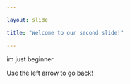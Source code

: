 ```yaml
---

layout: slide

title: "Welcome to our second slide!"

---
```


im just beginner

Use the left arrow to go back!
